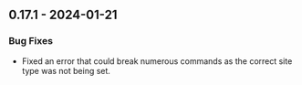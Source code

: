 ## 0.17.1 - 2024-01-21

### Bug Fixes

* Fixed an error that could break numerous commands as the correct site type was not being set.
